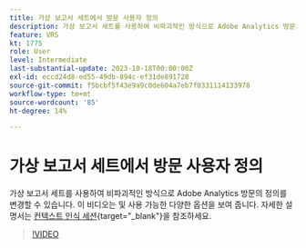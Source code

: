 ```yaml
---
title: 가상 보고서 세트에서 방문 사용자 정의
description: 가상 보고서 세트를 사용하여 비파괴적인 방식으로 Adobe Analytics 방문의 정의를 변경할 수 있습니다. 이 비디오는 및 사용 가능한 다양한 옵션을 보여 줍니다.
feature: VRS
kt: 1775
role: User
level: Intermediate
last-substantial-update: 2023-10-18T00:00:00Z
exl-id: eccd24d8-ed55-49db-894c-ef31de891728
source-git-commit: f5bcbf5f43e9a9c0de604a7eb7f0331114133978
workflow-type: tm+mt
source-wordcount: '85'
ht-degree: 14%

---
```


# 가상 보고서 세트에서 방문 사용자 정의

가상 보고서 세트를 사용하여 비파괴적인 방식으로 Adobe Analytics 방문의 정의를 변경할 수 있습니다. 이 비디오는 및 사용 가능한 다양한 옵션을 보여 줍니다. 자세한 설명서는 [컨텍스트 인식 세션](https://experienceleague.adobe.com/docs/analytics/components/virtual-report-suites/vrs-mobile-visit-processing.html?lang=ko){target="_blank"}을 참조하세요.

>[!VIDEO](https://video.tv.adobe.com/v/23545/?quality=12&learn=on)
